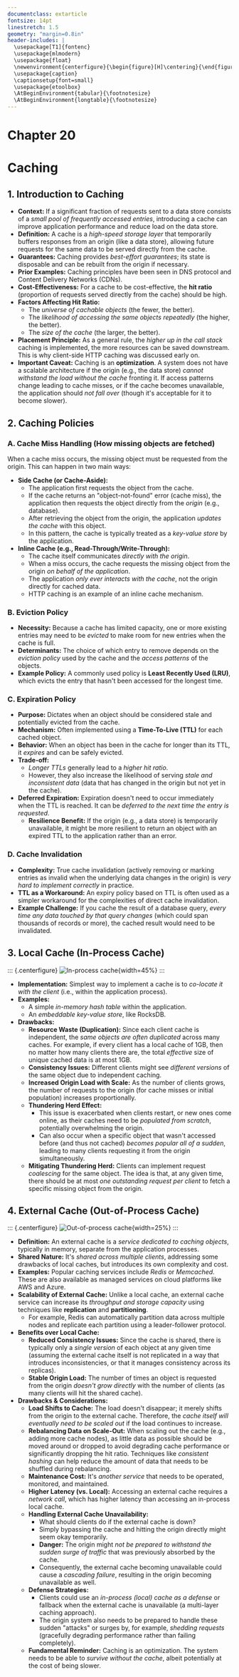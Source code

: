 ```yaml
---
documentclass: extarticle
fontsize: 14pt
linestretch: 1.5
geometry: "margin=0.8in"
header-includes: |
  \usepackage[T1]{fontenc}
  \usepackage{mlmodern}
  \usepackage{float}
  \newenvironment{centerfigure}{\begin{figure}[H]\centering}{\end{figure}}
  \usepackage{caption}
  \captionsetup{font=small}
  \usepackage{etoolbox}
  \AtBeginEnvironment{tabular}{\footnotesize}
  \AtBeginEnvironment{longtable}{\footnotesize}
---
```


# Chapter 20

# Caching

## 1. Introduction to Caching

- **Context:** If a significant fraction of requests sent to a data store consists of a _small pool of frequently accessed entries_, introducing a cache can improve application performance and reduce load on the data store.
- **Definition:** A cache is a _high-speed storage layer_ that temporarily buffers responses from an origin (like a data store), allowing future requests for the same data to be served directly from the cache.
- **Guarantees:** Caching provides _best-effort guarantees_; its state is disposable and can be rebuilt from the origin if necessary.
- **Prior Examples:** Caching principles have been seen in DNS protocol and Content Delivery Networks (CDNs).
- **Cost-Effectiveness:** For a cache to be cost-effective, the **hit ratio** (proportion of requests served directly from the cache) should be high.
- **Factors Affecting Hit Ratio:**
  - The _universe of cachable objects_ (the fewer, the better).
  - The _likelihood of accessing the same objects repeatedly_ (the higher, the better).
  - The _size of the cache_ (the larger, the better).
- **Placement Principle:** As a general rule, the _higher up in the call stack_ caching is implemented, the more resources can be saved downstream. This is why client-side HTTP caching was discussed early on.
- **Important Caveat:** Caching is an **optimization**. A system does not have a scalable architecture if the origin (e.g., the data store) _cannot withstand the load without the cache_ fronting it. If access patterns change leading to cache misses, or if the cache becomes unavailable, the application should _not fall over_ (though it's acceptable for it to become slower).

## 2. Caching Policies

### A. Cache Miss Handling (How missing objects are fetched)

When a cache miss occurs, the missing object must be requested from the origin. This can happen in two main ways:

- **Side Cache (or Cache-Aside):**
  - The application first requests the object from the cache.
  - If the cache returns an "object-not-found" error (cache miss), the application then requests the object directly from the _origin_ (e.g., database).
  - After retrieving the object from the origin, the application _updates the cache_ with this object.
  - In this pattern, the cache is typically treated as a _key-value store_ by the application.
- **Inline Cache (e.g., Read-Through/Write-Through):**
  - The cache itself communicates _directly with the origin_.
  - When a miss occurs, the cache requests the missing object from the origin _on behalf of the application_.
  - The application _only ever interacts with the cache_, not the origin directly for cached data.
  - HTTP caching is an example of an inline cache mechanism.

### B. Eviction Policy

- **Necessity:** Because a cache has limited capacity, one or more existing entries may need to be _evicted_ to make room for new entries when the cache is full.
- **Determinants:** The choice of which entry to remove depends on the _eviction policy_ used by the cache and the _access patterns_ of the objects.
- **Example Policy:** A commonly used policy is **Least Recently Used (LRU)**, which evicts the entry that hasn't been accessed for the longest time.

### C. Expiration Policy

- **Purpose:** Dictates when an object should be considered stale and potentially evicted from the cache.
- **Mechanism:** Often implemented using a **Time-To-Live (TTL)** for each cached object.
- **Behavior:** When an object has been in the cache for longer than its TTL, it _expires_ and can be safely evicted.
- **Trade-off:**
  - _Longer TTLs_ generally lead to a _higher hit ratio_.
  - However, they also increase the likelihood of serving _stale and inconsistent data_ (data that has changed in the origin but not yet in the cache).
- **Deferred Expiration:** Expiration doesn't need to occur immediately when the TTL is reached. It can be _deferred to the next time the entry is requested_.
  - **Resilience Benefit:** If the origin (e.g., a data store) is temporarily unavailable, it might be more resilient to return an object with an expired TTL to the application rather than an error.

### D. Cache Invalidation

- **Complexity:** True cache invalidation (actively removing or marking entries as invalid when the underlying data changes in the origin) is _very hard to implement correctly_ in practice.
- **TTL as a Workaround:** An expiry policy based on TTL is often used as a simpler workaround for the complexities of direct cache invalidation.
- **Example Challenge:** If you cache the result of a database query, _every time any data touched by that query changes_ (which could span thousands of records or more), the cached result would need to be invalidated.

## 3. Local Cache (In-Process Cache)

::: {.centerfigure}
![In-process cache](20_1.png){width=45%}
:::

- **Implementation:** Simplest way to implement a cache is to _co-locate it with the client_ (i.e., within the application process).
- **Examples:**
  - A simple _in-memory hash table_ within the application.
  - An _embeddable key-value store_, like RocksDB.
- **Drawbacks:**
  - **Resource Waste (Duplication):** Since each client cache is independent, the _same objects are often duplicated_ across many caches. For example, if every client has a local cache of 1GB, then no matter how many clients there are, the total _effective_ size of unique cached data is at most 1GB.
  - **Consistency Issues:** Different clients might see _different versions_ of the same object due to independent caching.
  - **Increased Origin Load with Scale:** As the number of clients grows, the number of requests to the origin (for cache misses or initial population) increases proportionally.
  - **Thundering Herd Effect:**
    - This issue is exacerbated when clients restart, or new ones come online, as their caches need to be _populated from scratch_, potentially overwhelming the origin.
    - Can also occur when a specific object that wasn't accessed before (and thus not cached) _becomes popular all of a sudden_, leading to many clients requesting it from the origin simultaneously.
  - **Mitigating Thundering Herd:** Clients can implement request _coalescing_ for the same object. The idea is that, at any given time, there should be at most _one outstanding request per client_ to fetch a specific missing object from the origin.

## 4. External Cache (Out-of-Process Cache)

::: {.centerfigure}
![Out-of-process cache](20_2.png){width=25%}
:::

- **Definition:** An external cache is a _service dedicated to caching objects_, typically in memory, separate from the application processes.
- **Shared Nature:** It's _shared across multiple clients_, addressing some drawbacks of local caches, but introduces its own complexity and cost.
- **Examples:** Popular caching services include _Redis_ or _Memcached_. These are also available as managed services on cloud platforms like AWS and Azure.
- **Scalability of External Cache:** Unlike a local cache, an external cache service can increase its _throughput and storage capacity_ using techniques like **replication** and **partitioning**.
  - For example, Redis can automatically partition data across multiple nodes and replicate each partition using a leader-follower protocol.
- **Benefits over Local Cache:**
  - **Reduced Consistency Issues:** Since the cache is shared, there is typically only a _single version_ of each object at any given time (assuming the external cache itself is not replicated in a way that introduces inconsistencies, or that it manages consistency across its replicas).
  - **Stable Origin Load:** The number of times an object is requested from the origin _doesn't grow directly_ with the number of clients (as many clients will hit the shared cache).
- **Drawbacks & Considerations:**
  - **Load Shifts to Cache:** The load doesn't disappear; it merely shifts from the origin to the external cache. Therefore, the _cache itself will eventually need to be scaled out_ if the load continues to increase.
  - **Rebalancing Data on Scale-Out:** When scaling out the cache (e.g., adding more cache nodes), as little data as possible should be moved around or dropped to avoid degrading cache performance or significantly dropping the hit ratio. Techniques like _consistent hashing_ can help reduce the amount of data that needs to be shuffled during rebalancing.
  - **Maintenance Cost:** It's _another service_ that needs to be operated, monitored, and maintained.
  - **Higher Latency (vs. Local):** Accessing an external cache requires a _network call_, which has higher latency than accessing an in-process local cache.
  - **Handling External Cache Unavailability:**
    - What should clients do if the external cache is down?
    - Simply bypassing the cache and hitting the origin directly might seem okay temporarily.
    - **Danger:** The origin might _not be prepared to withstand the sudden surge of traffic_ that was previously absorbed by the cache.
    - Consequently, the external cache becoming unavailable could cause a _cascading failure_, resulting in the origin becoming unavailable as well.
  - **Defense Strategies:**
    - Clients could use an _in-process (local) cache as a defense_ or fallback when the external cache is unavailable (a multi-layer caching approach).
    - The origin system also needs to be prepared to handle these sudden "attacks" or surges by, for example, _shedding requests_ (gracefully degrading performance rather than failing completely).
  - **Fundamental Reminder:** Caching is an optimization. The system needs to be able to _survive without the cache_, albeit potentially at the cost of being slower.
